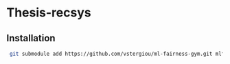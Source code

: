 # Thesis-recsys 

## Installation 

```bash
 git submodule add https://github.com/vstergiou/ml-fairness-gym.git mlfairnessgym
```
